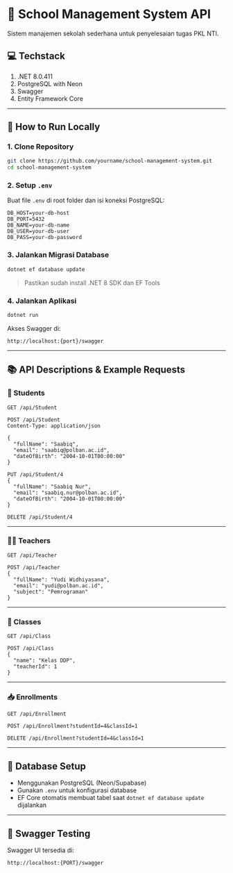 # 🏫 School Management System API

Sistem manajemen sekolah sederhana untuk penyelesaian tugas PKL NTI.

## 💻 Techstack
1. .NET 8.0.411
2. PostgreSQL with Neon 
3. Swagger
4. Entity Framework Core

---

## 🚀 How to Run Locally

### 1. Clone Repository

```bash
git clone https://github.com/yourname/school-management-system.git
cd school-management-system
```

### 2. Setup `.env`

Buat file `.env` di root folder dan isi koneksi PostgreSQL:

```env
DB_HOST=your-db-host
DB_PORT=5432
DB_NAME=your-db-name
DB_USER=your-db-user
DB_PASS=your-db-password
```

### 3. Jalankan Migrasi Database

```bash
dotnet ef database update
```

> Pastikan sudah install .NET 8 SDK dan EF Tools

### 4. Jalankan Aplikasi

```bash
dotnet run
```

Akses Swagger di:
```
http://localhost:{port}/swagger
```

---

## 📚 API Descriptions & Example Requests

### 📌 Students

```http
GET /api/Student
```

```http
POST /api/Student
Content-Type: application/json

{
  "fullName": "Saabiq",
  "email": "saabiq@polban.ac.id",
  "dateOfBirth": "2004-10-01T00:00:00"
}
```

```http
PUT /api/Student/4
{
  "fullName": "Saabiq Nur",
  "email": "saabiq.nur@polban.ac.id",
  "dateOfBirth": "2004-10-01T00:00:00"
}
```

```http
DELETE /api/Student/4
```

---

### 👨‍🏫 Teachers

```http
GET /api/Teacher
```

```http
POST /api/Teacher
{
  "fullName": "Yudi Widhiyasana",
  "email": "yudi@polban.ac.id",
  "subject": "Pemrograman"
}
```

---

### 🏫 Classes

```http
GET /api/Class
```

```http
POST /api/Class
{
  "name": "Kelas DDP",
  "teacherId": 1
}
```

---

### 📥 Enrollments

```http
GET /api/Enrollment
```

```http
POST /api/Enrollment?studentId=4&classId=1
```

```http
DELETE /api/Enrollment?studentId=4&classId=1
```

---

## 🧱 Database Setup

- Menggunakan PostgreSQL (Neon/Supabase)
- Gunakan `.env` untuk konfigurasi database
- EF Core otomatis membuat tabel saat `dotnet ef database update` dijalankan

---

## 🧪 Swagger Testing

Swagger UI tersedia di:
```
http://localhost:{PORT}/swagger
```